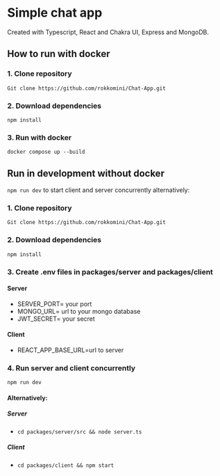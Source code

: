 # Simple chat app
Created with Typescript, React and Chakra UI, Express and MongoDB.
## How to run with docker
### 1. Clone repository
`Git clone https://github.com/rokkomini/Chat-App.git`
### 2. Download dependencies
`npm install`
### 3. Run with docker
`docker compose up --build`

## Run in development without docker

`npm run dev` to start client and server concurrently
alternatively:
### 1. Clone repository
`Git clone https://github.com/rokkomini/Chat-App.git`
### 2. Download dependencies
`npm install`
### 3. Create .env files in packages/server and packages/client
#### Server
- SERVER_PORT= your port
- MONGO_URL= url to your mongo database
- JWT_SECRET= your secret
#### Client 
- REACT_APP_BASE_URL=url to server
### 4. Run server and client concurrently
`npm run dev` 
#### Alternatively: 
##### Server
- `cd packages/server/src && node server.ts`

##### Client
- `cd packages/client && npm start`